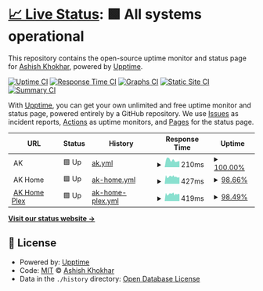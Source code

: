 # [📈 Live Status](https://ashish-khokhar.github.io): <!--live status--> **🟩 All systems operational**

This repository contains the open-source uptime monitor and status page for [Ashish Khokhar](ashishkhokhar.com), powered by [Upptime](https://github.com/upptime/upptime).

[![Uptime CI](https://github.com/ashish-khokhar/services-status/workflows/Uptime%20CI/badge.svg)](https://github.com/ashish-khokhar/services-status/actions?query=workflow%3A%22Uptime+CI%22)
[![Response Time CI](https://github.com/ashish-khokhar/services-status/workflows/Response%20Time%20CI/badge.svg)](https://github.com/ashish-khokhar/services-status/actions?query=workflow%3A%22Response+Time+CI%22)
[![Graphs CI](https://github.com/ashish-khokhar/services-status/workflows/Graphs%20CI/badge.svg)](https://github.com/ashish-khokhar/services-status/actions?query=workflow%3A%22Graphs+CI%22)
[![Static Site CI](https://github.com/ashish-khokhar/services-status/workflows/Static%20Site%20CI/badge.svg)](https://github.com/ashish-khokhar/services-status/actions?query=workflow%3A%22Static+Site+CI%22)
[![Summary CI](https://github.com/ashish-khokhar/services-status/workflows/Summary%20CI/badge.svg)](https://github.com/ashish-khokhar/services-status/actions?query=workflow%3A%22Summary+CI%22)

With [Upptime](https://upptime.js.org), you can get your own unlimited and free uptime monitor and status page, powered entirely by a GitHub repository. We use [Issues](https://github.com/ashish-khokhar/services-status/issues) as incident reports, [Actions](https://github.com/ashish-khokhar/services-status/actions) as uptime monitors, and [Pages](https://ashish-khokhar.github.io) for the status page.

<!--start: status pages-->
<!-- This summary is generated by Upptime (https://github.com/upptime/upptime) -->
<!-- Do not edit this manually, your changes will be overwritten -->
<!-- prettier-ignore -->
| URL | Status | History | Response Time | Uptime |
| --- | ------ | ------- | ------------- | ------ |
| <img alt="" src="https://icons.duckduckgo.com/ip3/www.ashishkhokhar.com.ico" height="13"> AK | 🟩 Up | [ak.yml](https://github.com/ashish-khokhar/services-status/commits/HEAD/history/ak.yml) | <details><summary><img alt="Response time graph" src="./graphs/ak/response-time-week.png" height="20"> 210ms</summary><br><a href="https://ashish-khokhar.github.io/services-status/history/ak"><img alt="Response time 466" src="https://img.shields.io/endpoint?url=https%3A%2F%2Fraw.githubusercontent.com%2Fashish-khokhar%2Fservices-status%2FHEAD%2Fapi%2Fak%2Fresponse-time.json"></a><br><a href="https://ashish-khokhar.github.io/services-status/history/ak"><img alt="24-hour response time 184" src="https://img.shields.io/endpoint?url=https%3A%2F%2Fraw.githubusercontent.com%2Fashish-khokhar%2Fservices-status%2FHEAD%2Fapi%2Fak%2Fresponse-time-day.json"></a><br><a href="https://ashish-khokhar.github.io/services-status/history/ak"><img alt="7-day response time 210" src="https://img.shields.io/endpoint?url=https%3A%2F%2Fraw.githubusercontent.com%2Fashish-khokhar%2Fservices-status%2FHEAD%2Fapi%2Fak%2Fresponse-time-week.json"></a><br><a href="https://ashish-khokhar.github.io/services-status/history/ak"><img alt="30-day response time 215" src="https://img.shields.io/endpoint?url=https%3A%2F%2Fraw.githubusercontent.com%2Fashish-khokhar%2Fservices-status%2FHEAD%2Fapi%2Fak%2Fresponse-time-month.json"></a><br><a href="https://ashish-khokhar.github.io/services-status/history/ak"><img alt="1-year response time 466" src="https://img.shields.io/endpoint?url=https%3A%2F%2Fraw.githubusercontent.com%2Fashish-khokhar%2Fservices-status%2FHEAD%2Fapi%2Fak%2Fresponse-time-year.json"></a></details> | <details><summary><a href="https://ashish-khokhar.github.io/services-status/history/ak">100.00%</a></summary><a href="https://ashish-khokhar.github.io/services-status/history/ak"><img alt="All-time uptime 100.00%" src="https://img.shields.io/endpoint?url=https%3A%2F%2Fraw.githubusercontent.com%2Fashish-khokhar%2Fservices-status%2FHEAD%2Fapi%2Fak%2Fuptime.json"></a><br><a href="https://ashish-khokhar.github.io/services-status/history/ak"><img alt="24-hour uptime 100.00%" src="https://img.shields.io/endpoint?url=https%3A%2F%2Fraw.githubusercontent.com%2Fashish-khokhar%2Fservices-status%2FHEAD%2Fapi%2Fak%2Fuptime-day.json"></a><br><a href="https://ashish-khokhar.github.io/services-status/history/ak"><img alt="7-day uptime 100.00%" src="https://img.shields.io/endpoint?url=https%3A%2F%2Fraw.githubusercontent.com%2Fashish-khokhar%2Fservices-status%2FHEAD%2Fapi%2Fak%2Fuptime-week.json"></a><br><a href="https://ashish-khokhar.github.io/services-status/history/ak"><img alt="30-day uptime 100.00%" src="https://img.shields.io/endpoint?url=https%3A%2F%2Fraw.githubusercontent.com%2Fashish-khokhar%2Fservices-status%2FHEAD%2Fapi%2Fak%2Fuptime-month.json"></a><br><a href="https://ashish-khokhar.github.io/services-status/history/ak"><img alt="1-year uptime 100.00%" src="https://img.shields.io/endpoint?url=https%3A%2F%2Fraw.githubusercontent.com%2Fashish-khokhar%2Fservices-status%2FHEAD%2Fapi%2Fak%2Fuptime-year.json"></a></details>
| <img alt="" src="https://icons.duckduckgo.com/ip3/home.ashishkhokhar.com.ico" height="13"> AK Home | 🟩 Up | [ak-home.yml](https://github.com/ashish-khokhar/services-status/commits/HEAD/history/ak-home.yml) | <details><summary><img alt="Response time graph" src="./graphs/ak-home/response-time-week.png" height="20"> 427ms</summary><br><a href="https://ashish-khokhar.github.io/services-status/history/ak-home"><img alt="Response time 491" src="https://img.shields.io/endpoint?url=https%3A%2F%2Fraw.githubusercontent.com%2Fashish-khokhar%2Fservices-status%2FHEAD%2Fapi%2Fak-home%2Fresponse-time.json"></a><br><a href="https://ashish-khokhar.github.io/services-status/history/ak-home"><img alt="24-hour response time 400" src="https://img.shields.io/endpoint?url=https%3A%2F%2Fraw.githubusercontent.com%2Fashish-khokhar%2Fservices-status%2FHEAD%2Fapi%2Fak-home%2Fresponse-time-day.json"></a><br><a href="https://ashish-khokhar.github.io/services-status/history/ak-home"><img alt="7-day response time 427" src="https://img.shields.io/endpoint?url=https%3A%2F%2Fraw.githubusercontent.com%2Fashish-khokhar%2Fservices-status%2FHEAD%2Fapi%2Fak-home%2Fresponse-time-week.json"></a><br><a href="https://ashish-khokhar.github.io/services-status/history/ak-home"><img alt="30-day response time 444" src="https://img.shields.io/endpoint?url=https%3A%2F%2Fraw.githubusercontent.com%2Fashish-khokhar%2Fservices-status%2FHEAD%2Fapi%2Fak-home%2Fresponse-time-month.json"></a><br><a href="https://ashish-khokhar.github.io/services-status/history/ak-home"><img alt="1-year response time 491" src="https://img.shields.io/endpoint?url=https%3A%2F%2Fraw.githubusercontent.com%2Fashish-khokhar%2Fservices-status%2FHEAD%2Fapi%2Fak-home%2Fresponse-time-year.json"></a></details> | <details><summary><a href="https://ashish-khokhar.github.io/services-status/history/ak-home">98.66%</a></summary><a href="https://ashish-khokhar.github.io/services-status/history/ak-home"><img alt="All-time uptime 98.54%" src="https://img.shields.io/endpoint?url=https%3A%2F%2Fraw.githubusercontent.com%2Fashish-khokhar%2Fservices-status%2FHEAD%2Fapi%2Fak-home%2Fuptime.json"></a><br><a href="https://ashish-khokhar.github.io/services-status/history/ak-home"><img alt="24-hour uptime 100.00%" src="https://img.shields.io/endpoint?url=https%3A%2F%2Fraw.githubusercontent.com%2Fashish-khokhar%2Fservices-status%2FHEAD%2Fapi%2Fak-home%2Fuptime-day.json"></a><br><a href="https://ashish-khokhar.github.io/services-status/history/ak-home"><img alt="7-day uptime 98.66%" src="https://img.shields.io/endpoint?url=https%3A%2F%2Fraw.githubusercontent.com%2Fashish-khokhar%2Fservices-status%2FHEAD%2Fapi%2Fak-home%2Fuptime-week.json"></a><br><a href="https://ashish-khokhar.github.io/services-status/history/ak-home"><img alt="30-day uptime 98.37%" src="https://img.shields.io/endpoint?url=https%3A%2F%2Fraw.githubusercontent.com%2Fashish-khokhar%2Fservices-status%2FHEAD%2Fapi%2Fak-home%2Fuptime-month.json"></a><br><a href="https://ashish-khokhar.github.io/services-status/history/ak-home"><img alt="1-year uptime 98.54%" src="https://img.shields.io/endpoint?url=https%3A%2F%2Fraw.githubusercontent.com%2Fashish-khokhar%2Fservices-status%2FHEAD%2Fapi%2Fak-home%2Fuptime-year.json"></a></details>
| <img alt="" src="https://icons.duckduckgo.com/ip3/home.ashishkhokhar.com.ico" height="13"> [AK Home Plex](http://home.ashishkhokhar.com:32400/) | 🟩 Up | [ak-home-plex.yml](https://github.com/ashish-khokhar/services-status/commits/HEAD/history/ak-home-plex.yml) | <details><summary><img alt="Response time graph" src="./graphs/ak-home-plex/response-time-week.png" height="20"> 419ms</summary><br><a href="https://ashish-khokhar.github.io/services-status/history/ak-home-plex"><img alt="Response time 441" src="https://img.shields.io/endpoint?url=https%3A%2F%2Fraw.githubusercontent.com%2Fashish-khokhar%2Fservices-status%2FHEAD%2Fapi%2Fak-home-plex%2Fresponse-time.json"></a><br><a href="https://ashish-khokhar.github.io/services-status/history/ak-home-plex"><img alt="24-hour response time 409" src="https://img.shields.io/endpoint?url=https%3A%2F%2Fraw.githubusercontent.com%2Fashish-khokhar%2Fservices-status%2FHEAD%2Fapi%2Fak-home-plex%2Fresponse-time-day.json"></a><br><a href="https://ashish-khokhar.github.io/services-status/history/ak-home-plex"><img alt="7-day response time 419" src="https://img.shields.io/endpoint?url=https%3A%2F%2Fraw.githubusercontent.com%2Fashish-khokhar%2Fservices-status%2FHEAD%2Fapi%2Fak-home-plex%2Fresponse-time-week.json"></a><br><a href="https://ashish-khokhar.github.io/services-status/history/ak-home-plex"><img alt="30-day response time 431" src="https://img.shields.io/endpoint?url=https%3A%2F%2Fraw.githubusercontent.com%2Fashish-khokhar%2Fservices-status%2FHEAD%2Fapi%2Fak-home-plex%2Fresponse-time-month.json"></a><br><a href="https://ashish-khokhar.github.io/services-status/history/ak-home-plex"><img alt="1-year response time 441" src="https://img.shields.io/endpoint?url=https%3A%2F%2Fraw.githubusercontent.com%2Fashish-khokhar%2Fservices-status%2FHEAD%2Fapi%2Fak-home-plex%2Fresponse-time-year.json"></a></details> | <details><summary><a href="https://ashish-khokhar.github.io/services-status/history/ak-home-plex">98.49%</a></summary><a href="https://ashish-khokhar.github.io/services-status/history/ak-home-plex"><img alt="All-time uptime 98.89%" src="https://img.shields.io/endpoint?url=https%3A%2F%2Fraw.githubusercontent.com%2Fashish-khokhar%2Fservices-status%2FHEAD%2Fapi%2Fak-home-plex%2Fuptime.json"></a><br><a href="https://ashish-khokhar.github.io/services-status/history/ak-home-plex"><img alt="24-hour uptime 100.00%" src="https://img.shields.io/endpoint?url=https%3A%2F%2Fraw.githubusercontent.com%2Fashish-khokhar%2Fservices-status%2FHEAD%2Fapi%2Fak-home-plex%2Fuptime-day.json"></a><br><a href="https://ashish-khokhar.github.io/services-status/history/ak-home-plex"><img alt="7-day uptime 98.49%" src="https://img.shields.io/endpoint?url=https%3A%2F%2Fraw.githubusercontent.com%2Fashish-khokhar%2Fservices-status%2FHEAD%2Fapi%2Fak-home-plex%2Fuptime-week.json"></a><br><a href="https://ashish-khokhar.github.io/services-status/history/ak-home-plex"><img alt="30-day uptime 99.39%" src="https://img.shields.io/endpoint?url=https%3A%2F%2Fraw.githubusercontent.com%2Fashish-khokhar%2Fservices-status%2FHEAD%2Fapi%2Fak-home-plex%2Fuptime-month.json"></a><br><a href="https://ashish-khokhar.github.io/services-status/history/ak-home-plex"><img alt="1-year uptime 98.89%" src="https://img.shields.io/endpoint?url=https%3A%2F%2Fraw.githubusercontent.com%2Fashish-khokhar%2Fservices-status%2FHEAD%2Fapi%2Fak-home-plex%2Fuptime-year.json"></a></details>

<!--end: status pages-->

[**Visit our status website →**](https://ashish-khokhar.github.io)

## 📄 License

- Powered by: [Upptime](https://github.com/upptime/upptime)
- Code: [MIT](./LICENSE) © [Ashish Khokhar](ashishkhokhar.com)
- Data in the `./history` directory: [Open Database License](https://opendatacommons.org/licenses/odbl/1-0/)
